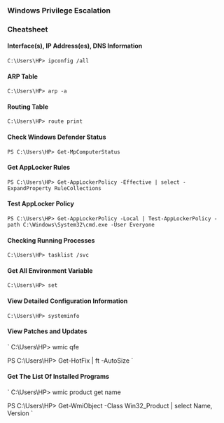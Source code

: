 ### Windows Privilege Escalation

### Cheatsheet

#### Interface(s), IP Address(es), DNS Information

`
C:\Users\HP> ipconfig /all
`

#### ARP Table

`
C:\Users\HP> arp -a
`

#### Routing Table

`
C:\Users\HP> route print
`

#### Check Windows Defender Status

`
PS C:\Users\HP> Get-MpComputerStatus
`

#### Get AppLocker Rules

`
PS C:\Users\HP> Get-AppLockerPolicy -Effective | select -ExpandProperty RuleCollections
`

#### Test AppLocker Policy

`
PS C:\Users\HP> Get-AppLockerPolicy -Local | Test-AppLockerPolicy -path C:\Windows\System32\cmd.exe -User Everyone
`

#### Checking Running Processes

`
C:\Users\HP> tasklist /svc
`

#### Get All Environment Variable

`
C:\Users\HP> set
`

#### View Detailed Configuration Information

`
C:\Users\HP> systeminfo
`

#### View Patches and Updates

`
C:\Users\HP> wmic qfe

PS C:\Users\HP>  Get-HotFix | ft -AutoSize
`

#### Get The List Of Installed Programs

`
C:\Users\HP> wmic product get name

PS C:\Users\HP> Get-WmiObject -Class Win32_Product |  select Name, Version
`

